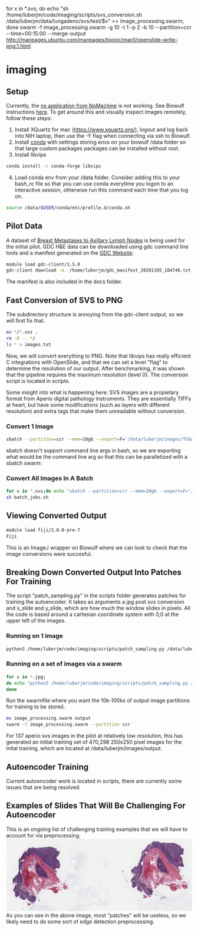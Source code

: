 for x in *.svs; do echo "sh /home/luberjm/code/imaging/scripts/svs_conversion.sh /data/luberjm/data/lungadeno/svs/test/$x" >> image_processing.swarm; done
swarm -f image_processing.swarm -g 10 -t 1 -p 2 -b 10 --partition=ccr --time=00:15:00 --merge-output
http://manpages.ubuntu.com/manpages/bionic/man1/openslide-write-png.1.html

# imaging
## Setup
Currently, the [nx application from NoMachine](https://www.nomachine.com/) is not working. See Biowulf instructions [here](https://hpc.nih.gov/docs/connect.html). To get around this and visually inspect images remotely, follow these steps:

1. Install XQuartz for mac (https://www.xquartz.org/), logout and log back into NIH laptop, then use the -Y flag when connecting via ssh to Biowulf. 
2. Install [conda](https://hpc.nih.gov/apps/python.html#envs) with settings storing envs on your biowulf /data folder so that large custom packages packages can be installed without root. 
3. Install libvips 

```bash
conda install -c conda-forge libvips
```

4. Load conda env from your /data folder. Consider adding this to your bash_rc file so that you can use conda everytime you logon to an interactive session, otherwise run this command each time that you log on. 

```bash
source /data/$USER/conda/etc/profile.d/conda.sh
```

## Pilot Data
A dataset of [Breast Metastases to Axillary Lymph Nodes](https://wiki.cancerimagingarchive.net/display/Public/Breast+Metastases+to+Axillary+Lymph+Nodes) is being used for the initial pilot. 
GDC H&E data can be downloaded using gdc command line tools and a manifest generated on the [GDC Website](https://portal.gdc.cancer.gov/):
   
```bash 
module load gdc-client/1.5.0
gdc-client download -m  /home/luberjm/gdc_manifest_20201105_184746.txt
```

The manifest is also included in the docs folder.

## Fast Conversion of SVS to PNG 
The subdirectory structure is annoying from the gdc-client output, so we will first fix that.

```bash
mv */*.svs .
rm -R -- */
ls * > images.txt
```

Now, we will convert everything to PNG. Note that libvips has really efficient C integrations with OpenSlide, and that we can set a level "flag" to determine the resolution of our output. After benchmarking, it was shown that the pipeline requires the maximum resolution (level 0). The conversion script is located in scripts.

Some insight into what is happening here: SVS images are a propietary format from Aperio digital pathology instruments. They are essentially TIFFs at heart, but have some modifications (such as layers with different resolution) and extra tags that make them unreadable without conversion. 

### Convert 1 Image

```bash 
sbatch --partition=ccr --mem=10gb --export=F='/data/luberjm/images/TCGA-XM-A8RC-01A-01-TSA.E8BB705F-15D0-41F3-8A37-1F25964A5BBB.svs' /home/luberjm/code/imaging/scripts/svs_conversion.sbatch
```

sbatch doesn't support command line args in bash, so we are exporting what would be the command line arg so that this can be parallelized with a sbatch swarm: 

### Convert All Images In A Batch 

```bash 
for x in *.svs;do echo "sbatch --partition=ccr --mem=10gb --export=F='/data/luberjm/images/$x' /home/luberjm/code/imaging/scripts/svs_conversion.sbatch" >> batch_jobs.sh;done
sh batch_jobs.sh 
```

## Viewing Converted Output

```bash
module load fiji/2.0.0-pre-7
Fiji
```

This is an ImageJ wrapper on Biowulf where we can look to check that the image conversions were succesful. 

## Breaking Down Converted Output Into Patches For Training
The script "patch_sampling.py" in the scripts folder generates patches for training the autoencoder. It takes as arguments a jpg post svs conversion and x_slide and y_slide, which are how much the window slides in pixels. All the code is based around a cartesian coordinate system with 0,0 at the upper left of the images. 

### Running on 1 image

```bash 
python3 /home/luberjm/code/imaging/scripts/patch_sampling.py /data/luberjm/images/TCGA-ZT-A8OM-01A-01-TS1.98208A8F-FE2D-4967-B31D-B66C188A2F66.jpg 50 50
```

### Running on a set of images via a swarm 

```bash
for x in *.jpg;
do echo "python3 /home/luberjm/code/imaging/scripts/patch_sampling.py /data/luberjm/images/$x 50 50" >> image_processing.swarm;
done
```

Run the swarmfile where you want the 10k-100ks of output image partitions for training to be stored. 
```bash
mv image_processing.swarm output
swarm -f image_processing.swarm --partition ccr
```

For 137 aperio svs images in the pilot at relatively low resolution, this has generated an initial training set of 470,298 250x250 pixel images for the inital training, which are located at /data/luberjm/images/output. 

## Autoencoder Training 
Current autoencoder work is located in scripts, there are currently some issues that are being resolved. 

## Examples of Slides That Will Be Challenging For Autoencoder
This is an ongoing list of challenging training examples that we will have to account for via preprocessing. 
![Challenging Image](examples/chal1.jpg)
As you can see in the above image, most "patches" will be useless, so we likely need to do some sort of edge detection preprocessing. 
